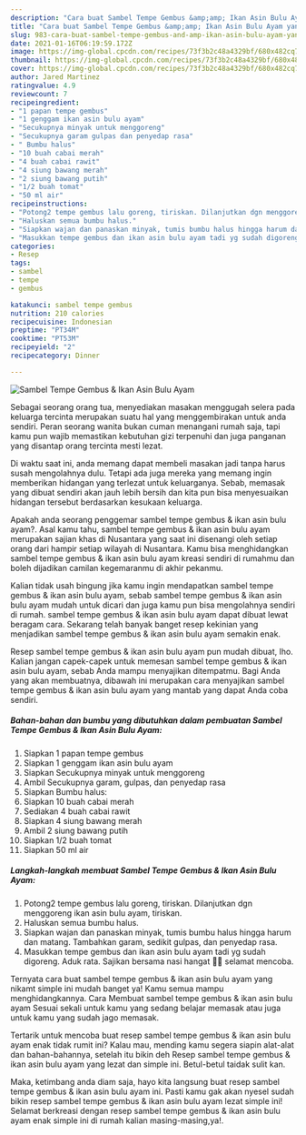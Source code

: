 ```yaml
---
description: "Cara buat Sambel Tempe Gembus &amp;amp; Ikan Asin Bulu Ayam yang nikmat dan Mudah Dibuat"
title: "Cara buat Sambel Tempe Gembus &amp;amp; Ikan Asin Bulu Ayam yang nikmat dan Mudah Dibuat"
slug: 983-cara-buat-sambel-tempe-gembus-and-amp-ikan-asin-bulu-ayam-yang-nikmat-dan-mudah-dibuat
date: 2021-01-16T06:19:59.172Z
image: https://img-global.cpcdn.com/recipes/73f3b2c48a4329bf/680x482cq70/sambel-tempe-gembus-ikan-asin-bulu-ayam-foto-resep-utama.jpg
thumbnail: https://img-global.cpcdn.com/recipes/73f3b2c48a4329bf/680x482cq70/sambel-tempe-gembus-ikan-asin-bulu-ayam-foto-resep-utama.jpg
cover: https://img-global.cpcdn.com/recipes/73f3b2c48a4329bf/680x482cq70/sambel-tempe-gembus-ikan-asin-bulu-ayam-foto-resep-utama.jpg
author: Jared Martinez
ratingvalue: 4.9
reviewcount: 7
recipeingredient:
- "1 papan tempe gembus"
- "1 genggam ikan asin bulu ayam"
- "Secukupnya minyak untuk menggoreng"
- "Secukupnya garam gulpas dan penyedap rasa"
- " Bumbu halus"
- "10 buah cabai merah"
- "4 buah cabai rawit"
- "4 siung bawang merah"
- "2 siung bawang putih"
- "1/2 buah tomat"
- "50 ml air"
recipeinstructions:
- "Potong2 tempe gembus lalu goreng, tiriskan. Dilanjutkan dgn menggoreng ikan asin bulu ayam, tiriskan."
- "Haluskan semua bumbu halus."
- "Siapkan wajan dan panaskan minyak, tumis bumbu halus hingga harum dan matang. Tambahkan garam, sedikit gulpas, dan penyedap rasa."
- "Masukkan tempe gembus dan ikan asin bulu ayam tadi yg sudah digoreng. Aduk rata. Sajikan bersama nasi hangat 🥰😍 selamat mencoba."
categories:
- Resep
tags:
- sambel
- tempe
- gembus

katakunci: sambel tempe gembus 
nutrition: 210 calories
recipecuisine: Indonesian
preptime: "PT34M"
cooktime: "PT53M"
recipeyield: "2"
recipecategory: Dinner

---
```



![Sambel Tempe Gembus &amp; Ikan Asin Bulu Ayam](https://img-global.cpcdn.com/recipes/73f3b2c48a4329bf/680x482cq70/sambel-tempe-gembus-ikan-asin-bulu-ayam-foto-resep-utama.jpg)

Sebagai seorang orang tua, menyediakan masakan menggugah selera pada keluarga tercinta merupakan suatu hal yang menggembirakan untuk anda sendiri. Peran seorang  wanita bukan cuman menangani rumah saja, tapi kamu pun wajib memastikan kebutuhan gizi terpenuhi dan juga panganan yang disantap orang tercinta mesti lezat.

Di waktu  saat ini, anda memang dapat membeli masakan jadi tanpa harus susah mengolahnya dulu. Tetapi ada juga mereka yang memang ingin memberikan hidangan yang terlezat untuk keluarganya. Sebab, memasak yang dibuat sendiri akan jauh lebih bersih dan kita pun bisa menyesuaikan hidangan tersebut berdasarkan kesukaan keluarga. 



Apakah anda seorang penggemar sambel tempe gembus &amp; ikan asin bulu ayam?. Asal kamu tahu, sambel tempe gembus &amp; ikan asin bulu ayam merupakan sajian khas di Nusantara yang saat ini disenangi oleh setiap orang dari hampir setiap wilayah di Nusantara. Kamu bisa menghidangkan sambel tempe gembus &amp; ikan asin bulu ayam kreasi sendiri di rumahmu dan boleh dijadikan camilan kegemaranmu di akhir pekanmu.

Kalian tidak usah bingung jika kamu ingin mendapatkan sambel tempe gembus &amp; ikan asin bulu ayam, sebab sambel tempe gembus &amp; ikan asin bulu ayam mudah untuk dicari dan juga kamu pun bisa mengolahnya sendiri di rumah. sambel tempe gembus &amp; ikan asin bulu ayam dapat dibuat lewat beragam cara. Sekarang telah banyak banget resep kekinian yang menjadikan sambel tempe gembus &amp; ikan asin bulu ayam semakin enak.

Resep sambel tempe gembus &amp; ikan asin bulu ayam pun mudah dibuat, lho. Kalian jangan capek-capek untuk memesan sambel tempe gembus &amp; ikan asin bulu ayam, sebab Anda mampu menyajikan ditempatmu. Bagi Anda yang akan membuatnya, dibawah ini merupakan cara menyajikan sambel tempe gembus &amp; ikan asin bulu ayam yang mantab yang dapat Anda coba sendiri.

<!--inarticleads1-->

##### Bahan-bahan dan bumbu yang dibutuhkan dalam pembuatan Sambel Tempe Gembus &amp; Ikan Asin Bulu Ayam:

1. Siapkan 1 papan tempe gembus
1. Siapkan 1 genggam ikan asin bulu ayam
1. Siapkan Secukupnya minyak untuk menggoreng
1. Ambil Secukupnya garam, gulpas, dan penyedap rasa
1. Siapkan  Bumbu halus:
1. Siapkan 10 buah cabai merah
1. Sediakan 4 buah cabai rawit
1. Siapkan 4 siung bawang merah
1. Ambil 2 siung bawang putih
1. Siapkan 1/2 buah tomat
1. Siapkan 50 ml air




<!--inarticleads2-->

##### Langkah-langkah membuat Sambel Tempe Gembus &amp; Ikan Asin Bulu Ayam:

1. Potong2 tempe gembus lalu goreng, tiriskan. Dilanjutkan dgn menggoreng ikan asin bulu ayam, tiriskan.
1. Haluskan semua bumbu halus.
1. Siapkan wajan dan panaskan minyak, tumis bumbu halus hingga harum dan matang. Tambahkan garam, sedikit gulpas, dan penyedap rasa.
1. Masukkan tempe gembus dan ikan asin bulu ayam tadi yg sudah digoreng. Aduk rata. Sajikan bersama nasi hangat 🥰😍 selamat mencoba.




Ternyata cara buat sambel tempe gembus &amp; ikan asin bulu ayam yang nikamt simple ini mudah banget ya! Kamu semua mampu menghidangkannya. Cara Membuat sambel tempe gembus &amp; ikan asin bulu ayam Sesuai sekali untuk kamu yang sedang belajar memasak atau juga untuk kamu yang sudah jago memasak.

Tertarik untuk mencoba buat resep sambel tempe gembus &amp; ikan asin bulu ayam enak tidak rumit ini? Kalau mau, mending kamu segera siapin alat-alat dan bahan-bahannya, setelah itu bikin deh Resep sambel tempe gembus &amp; ikan asin bulu ayam yang lezat dan simple ini. Betul-betul taidak sulit kan. 

Maka, ketimbang anda diam saja, hayo kita langsung buat resep sambel tempe gembus &amp; ikan asin bulu ayam ini. Pasti kamu gak akan nyesel sudah bikin resep sambel tempe gembus &amp; ikan asin bulu ayam lezat simple ini! Selamat berkreasi dengan resep sambel tempe gembus &amp; ikan asin bulu ayam enak simple ini di rumah kalian masing-masing,ya!.

